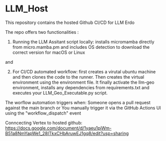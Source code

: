 # LLM_Host
This repository contains the hosted Github CI/CD for LLM Erdo


The repo offers two functionalities :
1) Running the LLM Assitant script locally: installs micromamba directly from micro.mamba.pm and includes OS detection to download the correct version for macOS or Linux

and 

2) For CI/CD automated workflow: first creates a virutal ubuntu machine and then clones the code to the runner. Then creates the virtual environment using the environment file. It finally activate the llm-geo environment, installs any dependencies from requirements.txt and executes your LLM_Geo_Executable.py script.


The worflow automation triggers when: Someone opens a pull request against the main branch or You manually trigger it via the GitHub Actions UI using the "workflow_dispatch" event


Conncecting Vertex to hosted github: https://docs.google.com/document/d/1yaeu1pjWm-B51a8NmYapWe1_28ITkxCHbAruwEJ1gq8/edit?usp=sharing

